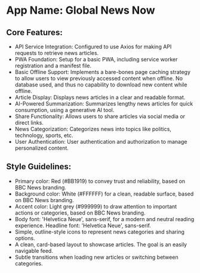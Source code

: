 # **App Name**: Global News Now

## Core Features:

- API Service Integration: Configured to use Axios for making API requests to retrieve news articles.
- PWA Foundation: Setup for a basic PWA, including service worker registration and a manifest file.
- Basic Offline Support: Implements a bare-bones page caching strategy to allow users to view previously accessed content when offline. No database used, and thus no capability to download new content while offline.
- Article Display: Displays news articles in a clear and readable format.
- AI-Powered Summarization: Summarizes lengthy news articles for quick consumption, using a generative AI tool.
- Share Functionality: Allows users to share articles via social media or direct links.
- News Categorization: Categorizes news into topics like politics, technology, sports, etc.
- User Authentication: User authentication and authorization to manage personalized content.

## Style Guidelines:

- Primary color: Red (#BB1919) to convey trust and reliability, based on BBC News branding.
- Background color: White (#FFFFFF) for a clean, readable surface, based on BBC News branding.
- Accent color: Light grey (#999999) to draw attention to important actions or categories, based on BBC News branding.
- Body font: 'Helvetica Neue', sans-serif, for a modern and neutral reading experience. Headline font: 'Helvetica Neue', sans-serif.
- Simple, outline-style icons to represent news categories and sharing options.
- A clean, card-based layout to showcase articles. The goal is an easily navigable feed.
- Subtle transitions when loading new articles or switching between categories.